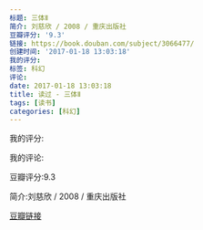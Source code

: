 ```yaml
---
标题: 三体Ⅱ
简介: 刘慈欣 / 2008 / 重庆出版社
豆瓣评分: '9.3'
链接: https://book.douban.com/subject/3066477/
创建时间: '2017-01-18 13:03:18'
我的评分:
标签: 科幻
评论:
date: 2017-01-18 13:03:18
title: 读过 - 三体Ⅱ
tags: [读书]
categories: [科幻]
---
```


我的评分:

我的评论:

豆瓣评分:9.3

简介:刘慈欣 / 2008 / 重庆出版社

[豆瓣链接](https://book.douban.com/subject/3066477/)

